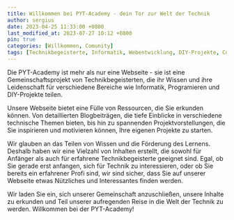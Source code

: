 ```yaml
---
title: Willkommen bei PYT-Academy - dein Tor zur Welt der Technik
author: sergius
date: 2023-04-25 11:33:00 +0800
last_modified_at: 2023-07-27 10:12 +0800
pin: true
categories: [Willkommen, Comunity]
tags: [Technikbegeisterte, Informatik, Webentwicklung, DIY-Projekte, Comunity, PYT-Academy]
---
```


Die PYT-Academy ist mehr als nur eine Webseite - sie ist eine Gemeinschaftsprojekt von Technikbegeisterten, die ihr Wissen und ihre Leidenschaft für verschiedene Bereiche wie Informatik, Programieren und DIY-Projekte teilen.

Unsere Webseite bietet eine Fülle von Ressourcen, die Sie erkunden können. Von detaillierten Blogbeiträgen, die tiefe Einblicke in verschiedene technische Themen bieten, bis hin zu spannenden Projektvorstellungen, die Sie inspirieren und motivieren können, Ihre eigenen Projekte zu starten.

Wir glauben an das Teilen von Wissen und die Förderung des Lernens. Deshalb haben wir eine Vielzahl von Inhalten erstellt, die sowohl für Anfänger als auch für erfahrene Technikbegeisterte geeignet sind. Egal, ob Sie gerade erst anfangen, sich für Technik zu interessieren, oder ob Sie bereits ein erfahrener Profi sind, wir sind sicher, dass Sie auf unserer Webseite etwas Nützliches und Interessantes finden werden.

Wir laden Sie ein, sich unserer Gemeinschaft anzuschließen, unsere Inhalte zu erkunden und Teil unserer aufregenden Reise in die Welt der Technik zu werden. Willkommen bei der PYT-Academy!